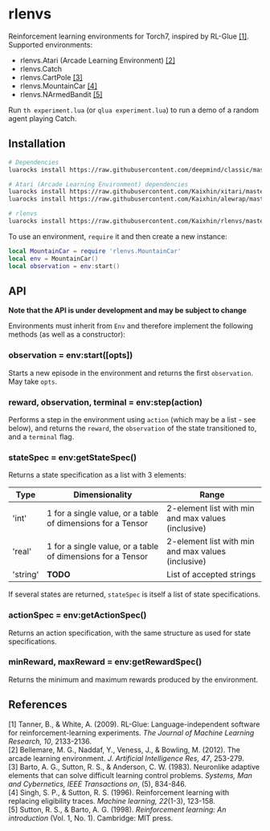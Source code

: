 # rlenvs

Reinforcement learning environments for Torch7, inspired by RL-Glue [[1]](#references). Supported environments:

- rlenvs.Atari (Arcade Learning Environment) [[2]](#references)
- rlenvs.Catch
- rlenvs.CartPole [[3]](#references)
- rlenvs.MountainCar [[4]](#references)
- rlenvs.NArmedBandit [[5]](#references)

Run `th experiment.lua` (or `qlua experiment.lua`) to run a demo of a random agent playing Catch.

## Installation

```sh
# Dependencies
luarocks install https://raw.githubusercontent.com/deepmind/classic/master/rocks/classic-scm-1.rockspec

# Atari (Arcade Learning Environment) dependencies
luarocks install https://raw.githubusercontent.com/Kaixhin/xitari/master/xitari-0-0.rockspec
luarocks install https://raw.githubusercontent.com/Kaixhin/alewrap/master/alewrap-0-0.rockspec

# rlenvs
luarocks install https://raw.githubusercontent.com/Kaixhin/rlenvs/master/rocks/rlenvs-scm-1.rockspec
```

To use an environment, `require` it and then create a new instance:

```lua
local MountainCar = require 'rlenvs.MountainCar'
local env = MountainCar()
local observation = env:start()
```

## API

**Note that the API is under development and may be subject to change**

Environments must inherit from `Env` and therefore implement the following methods (as well as a constructor):

### observation = env:start([opts])

Starts a new episode in the environment and returns the first `observation`. May take `opts`.

### reward, observation, terminal = env:step(action)

Performs a step in the environment using `action` (which may be a list - see below), and returns the `reward`, the `observation` of the state transitioned to, and a `terminal` flag.

### stateSpec = env:getStateSpec()

Returns a state specification as a list with 3 elements:

| Type     | Dimensionality                                              | Range                                              |
|----------|-------------------------------------------------------------|----------------------------------------------------|
| 'int'    | 1 for a single value, or a table of dimensions for a Tensor | 2-element list with min and max values (inclusive) |
| 'real'   | 1 for a single value, or a table of dimensions for a Tensor | 2-element list with min and max values (inclusive) |
| 'string' | **TODO**                                                    | List of accepted strings                           |

If several states are returned, `stateSpec` is itself a list of state specifications.

### actionSpec = env:getActionSpec()

Returns an action specification, with the same structure as used for state specifications.

### minReward, maxReward = env:getRewardSpec()

Returns the minimum and maximum rewards produced by the environment.

## References

[1] Tanner, B., & White, A. (2009). RL-Glue: Language-independent software for reinforcement-learning experiments. *The Journal of Machine Learning Research, 10*, 2133-2136.  
[2] Bellemare, M. G., Naddaf, Y., Veness, J., & Bowling, M. (2012). The arcade learning environment. *J. Artificial Intelligence Res, 47*, 253-279.  
[3] Barto, A. G., Sutton, R. S., & Anderson, C. W. (1983). Neuronlike adaptive elements that can solve difficult learning control problems. *Systems, Man and Cybernetics, IEEE Transactions on*, (5), 834-846.  
[4] Singh, S. P., & Sutton, R. S. (1996). Reinforcement learning with replacing eligibility traces. *Machine learning, 22*(1-3), 123-158.  
[5] Sutton, R. S., & Barto, A. G. (1998). *Reinforcement learning: An introduction* (Vol. 1, No. 1). Cambridge: MIT press.  
